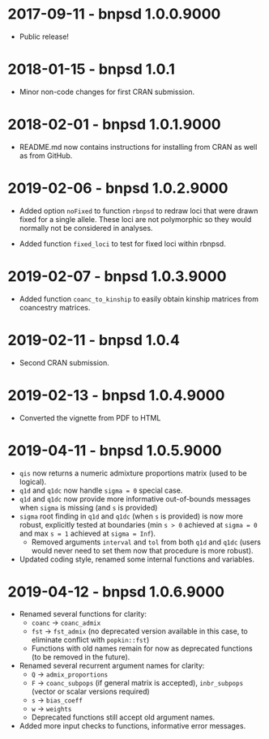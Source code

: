 # 2017-09-11 - bnpsd 1.0.0.9000

* Public release!

# 2018-01-15 - bnpsd 1.0.1

* Minor non-code changes for first CRAN submission.

# 2018-02-01 - bnpsd 1.0.1.9000

* README.md now contains instructions for installing from CRAN as well as from GitHub.

# 2019-02-06 - bnpsd 1.0.2.9000

* Added option `noFixed` to function `rbnpsd` to redraw loci that were drawn fixed for a single allele.
These loci are not polymorphic so they would normally not be considered in analyses.

* Added function `fixed_loci` to test for fixed loci within rbnpsd.

# 2019-02-07 - bnpsd 1.0.3.9000

* Added function `coanc_to_kinship` to easily obtain kinship matrices from coancestry matrices.

# 2019-02-11 - bnpsd 1.0.4

* Second CRAN submission.

# 2019-02-13 - bnpsd 1.0.4.9000

* Converted the vignette from PDF to HTML

# 2019-04-11 - bnpsd 1.0.5.9000

* `qis` now returns a numeric admixture proportions matrix (used to be logical).
* `q1d` and `q1dc` now handle `sigma = 0` special case.
* `q1d` and `q1dc` now provide more informative out-of-bounds messages when `sigma` is missing (and `s` is provided)
* `sigma` root finding in `q1d` and `q1dc` (when `s` is provided) is now more robust, explicitly tested at boundaries (min `s > 0` achieved at `sigma = 0` and max `s = 1` achieved at `sigma = Inf`).
  * Removed arguments `interval` and `tol` from both `q1d` and `q1dc` (users would never need to set them now that procedure is more robust).
* Updated coding style, renamed some internal functions and variables.

# 2019-04-12 - bnpsd 1.0.6.9000

* Renamed several functions for clarity:
  * `coanc` -> `coanc_admix`
  * `fst` -> `fst_admix` (no deprecated version available in this case, to eliminate conflict with `popkin::fst`)
  * Functions with old names remain for now as deprecated functions (to be removed in the future).
* Renamed several recurrent argument names for clarity:
  * `Q` -> `admix_proportions`
  * `F` -> `coanc_subpops` (if general matrix is accepted), `inbr_subpops` (vector or scalar versions required)
  * `s` -> `bias_coeff`
  * `w` -> `weights`
  * Deprecated functions still accept old argument names.
* Added more input checks to functions, informative error messages.
